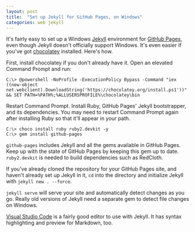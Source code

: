 ```yaml
---
layout: post
title:  "Set up Jekyll for GitHub Pages, on Windows"
categories: web jekyll
---
```


It's fairly easy to set up a Windows [Jekyll] environment for [GitHub Pages], even though Jekyll doesn't officially support Windows. It's even easier if you've got [chocolatey] installed. Here's how.

First, install chocolatey if you don't already have it. Open an elevated Command Prompt and run:

~~~
C:\> @powershell -NoProfile -ExecutionPolicy Bypass -Command "iex ((new-object net.webclient).DownloadString('https://chocolatey.org/install.ps1'))" && SET PATH=%PATH%;%ALLUSERSPROFILE%\chocolatey\bin
~~~

Restart Command Prompt. Install Ruby, GitHub Pages' Jekyll bootstrapper, and its dependencies. You may need to restart Command Prompt again after installing Ruby so that it'll appear in your path.

~~~
C:\> choco install ruby ruby2.devkit -y
C:\> gem install github-pages
~~~

`github-pages` includes Jekyll and all the gems available in GitHub Pages. Keep up with the state of GitHub Pages by keeping this gem up to date. `ruby2.devkit` is needed to build dependencies such as RedCloth.

If you've already cloned the repository for your GitHub Pages site, and haven't already set up Jekyll in it, `cd` into the directory and initialize Jekyll with `jekyll new . --force`.

`jekyll serve` will serve your site and automatically detect changes as you go. Really old versions of Jekyll need a separate gem to detect file changes on Windows.

[Visual Studio Code] is a fairly good editor to use with Jekyll. It has syntax highlighting and preview for Markdown, too.

[Jekyll]: https://jekyllrb.com/
[GitHub Pages]: https://pages.github.com
[chocolatey]: https://chocolatey.org
[Visual Studio Code]: https://code.visualstudio.com
